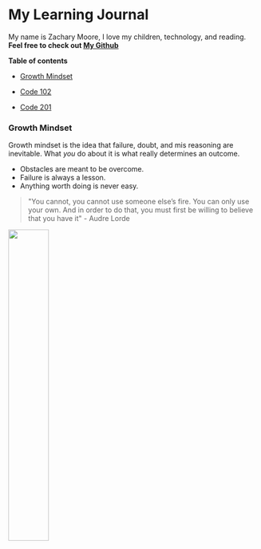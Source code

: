 # My Learning Journal

My name is Zachary Moore, I love my children, technology, and reading. **Feel free to check out [My Github](https://github.com/JamaisVu1)**

**Table of contents**

- [Growth Mindset](Code-102/growth.md)

- [Code 102](Code-102/code-102-table.md)

- [Code 201](Code-201/code-201-table.md)


### Growth Mindset

Growth mindset is the idea that failure, doubt, and mis reasoning are inevitable. What *you* do about it is what really determines an outcome.

* Obstacles are meant to be overcome.
* Failure is always a lesson.
* Anything worth doing is never easy.

> "You cannot, you cannot use someone else’s fire. You can only use your own. And in order to do that, you must first be willing to believe that you have it" - Audre Lorde





<img src="https://live.staticflickr.com/65535/51761610380_51eb1eabf2_b.jpg"  width="40%" height="40%">

